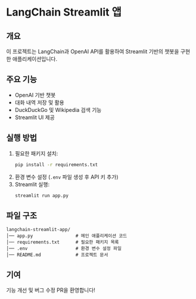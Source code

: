 # LangChain Streamlit 앱

## 개요
이 프로젝트는 LangChain과 OpenAI API를 활용하여 Streamlit 기반의 챗봇을 구현한 애플리케이션입니다.

## 주요 기능
- OpenAI 기반 챗봇
- 대화 내역 저장 및 활용
- DuckDuckGo 및 Wikipedia 검색 기능
- Streamlit UI 제공

## 실행 방법
1. 필요한 패키지 설치:
   ```bash
   pip install -r requirements.txt
   ```
2. 환경 변수 설정 (`.env` 파일 생성 후 API 키 추가)
3. Streamlit 실행:
   ```bash
   streamlit run app.py
   ```

## 파일 구조
```
langchain-streamlit-app/
│── app.py                # 메인 애플리케이션 코드
│── requirements.txt      # 필요한 패키지 목록
│── .env                  # 환경 변수 설정 파일
│── README.md             # 프로젝트 문서
```

## 기여
기능 개선 및 버그 수정 PR을 환영합니다!

